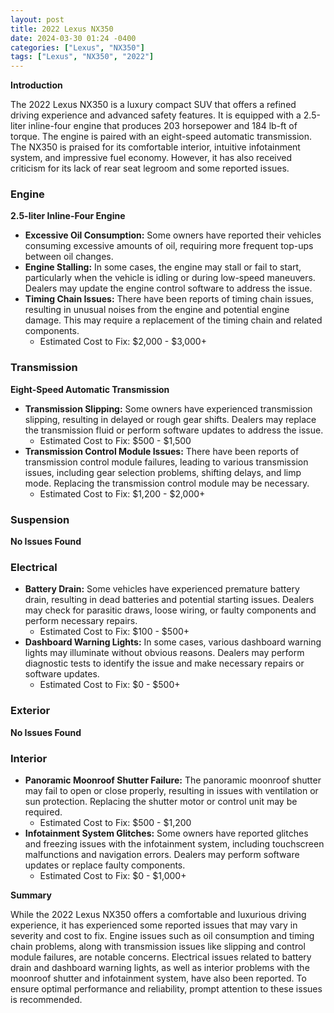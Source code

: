 ```yaml
---
layout: post
title: 2022 Lexus NX350
date: 2024-03-30 01:24 -0400
categories: ["Lexus", "NX350"]
tags: ["Lexus", "NX350", "2022"]
---
```

**Introduction**

The 2022 Lexus NX350 is a luxury compact SUV that offers a refined driving experience and advanced safety features. It is equipped with a 2.5-liter inline-four engine that produces 203 horsepower and 184 lb-ft of torque. The engine is paired with an eight-speed automatic transmission. The NX350 is praised for its comfortable interior, intuitive infotainment system, and impressive fuel economy. However, it has also received criticism for its lack of rear seat legroom and some reported issues.

### **Engine**

**2.5-liter Inline-Four Engine**

* **Excessive Oil Consumption:** Some owners have reported their vehicles consuming excessive amounts of oil, requiring more frequent top-ups between oil changes.
* **Engine Stalling:** In some cases, the engine may stall or fail to start, particularly when the vehicle is idling or during low-speed maneuvers. Dealers may update the engine control software to address the issue.
* **Timing Chain Issues:** There have been reports of timing chain issues, resulting in unusual noises from the engine and potential engine damage. This may require a replacement of the timing chain and related components.
    * Estimated Cost to Fix: $2,000 - $3,000+

### **Transmission**

**Eight-Speed Automatic Transmission**

* **Transmission Slipping:** Some owners have experienced transmission slipping, resulting in delayed or rough gear shifts. Dealers may replace the transmission fluid or perform software updates to address the issue.
    * Estimated Cost to Fix: $500 - $1,500
* **Transmission Control Module Issues:** There have been reports of transmission control module failures, leading to various transmission issues, including gear selection problems, shifting delays, and limp mode. Replacing the transmission control module may be necessary.
    * Estimated Cost to Fix: $1,200 - $2,000+

### **Suspension**

**No Issues Found**

### **Electrical**

* **Battery Drain:** Some vehicles have experienced premature battery drain, resulting in dead batteries and potential starting issues. Dealers may check for parasitic draws, loose wiring, or faulty components and perform necessary repairs.
    * Estimated Cost to Fix: $100 - $500+
* **Dashboard Warning Lights:** In some cases, various dashboard warning lights may illuminate without obvious reasons. Dealers may perform diagnostic tests to identify the issue and make necessary repairs or software updates.
    * Estimated Cost to Fix: $0 - $500+

### **Exterior**

**No Issues Found**

### **Interior**

* **Panoramic Moonroof Shutter Failure:** The panoramic moonroof shutter may fail to open or close properly, resulting in issues with ventilation or sun protection. Replacing the shutter motor or control unit may be required.
    * Estimated Cost to Fix: $500 - $1,200
* **Infotainment System Glitches:** Some owners have reported glitches and freezing issues with the infotainment system, including touchscreen malfunctions and navigation errors. Dealers may perform software updates or replace faulty components.
    * Estimated Cost to Fix: $0 - $1,000+

**Summary**

While the 2022 Lexus NX350 offers a comfortable and luxurious driving experience, it has experienced some reported issues that may vary in severity and cost to fix. Engine issues such as oil consumption and timing chain problems, along with transmission issues like slipping and control module failures, are notable concerns. Electrical issues related to battery drain and dashboard warning lights, as well as interior problems with the moonroof shutter and infotainment system, have also been reported. To ensure optimal performance and reliability, prompt attention to these issues is recommended.
